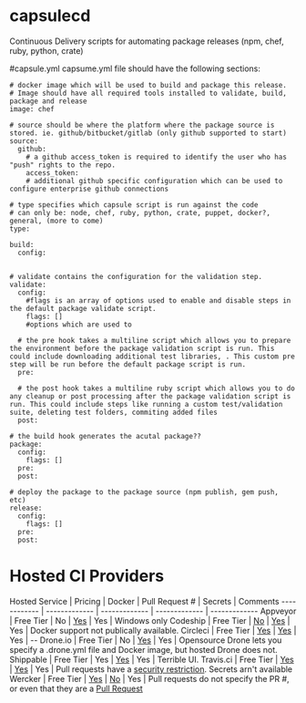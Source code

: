 # capsulecd
Continuous Delivery scripts for automating package releases (npm, chef, ruby, python, crate)


#capsule.yml
capsume.yml file should have the following sections:

    # docker image which will be used to build and package this release. 
    # Image should have all required tools installed to validate, build, package and release 
    image: chef 
    
    # source should be where the platform where the package source is stored. ie. github/bitbucket/gitlab (only github supported to start)
    source: 
      github:
        # a github access_token is required to identify the user who has "push" rights to the repo.
        access_token: 
        # additional github specific configuration which can be used to configure enterprise github connections
    
    # type specifies which capsule script is run against the code
    # can only be: node, chef, ruby, python, crate, puppet, docker?,  general, (more to come)
    type: 
    
    build:
      config:
      
    
    # validate contains the configuration for the validation step. 
    validate:
      config:
        #flags is an array of options used to enable and disable steps in the default package validate script.
        flags: []
        #options which are used to 
      
      # the pre hook takes a multiline script which allows you to prepare the environment before the package validation script is run. This could include downloading additional test libraries, . This custom pre step will be run before the default package script is run. 
      pre:
      
      # the post hook takes a multiline ruby script which allows you to do any cleanup or post processing after the package validation script is run. This could include steps like running a custom test/validation suite, deleting test folders, commiting added files
      post:
      
    # the build hook generates the acutal package??
    package: 
      config:
        flags: []
      pre:
      post:
      
    # deploy the package to the package source (npm publish, gem push, etc)
    release:
      config:
        flags: []
      pre:
      post:


# Hosted CI Providers


Hosted Service | Pricing | Docker | Pull Request # | Secrets |  Comments
------------ | ------------- | ------------- | ------------- | ------------- 
Appveyor | Free Tier | No | [Yes](https://www.appveyor.com/docs/environment-variables) | Yes | Windows only
Codeship | Free Tier | [No](http://pages.codeship.com/docker?utm_source=CodeshipNavBar) | [Yes](https://codeship.com/documentation/continuous-integration/set-environment-variables/) | Yes | Docker support not publically available. 
Circleci | Free Tier | [Yes](https://circleci.com/integrations/docker/) | [Yes](https://circleci.com/docs/environment-variables) | Yes | --
Drone.io | Free Tier | No | [Yes](http://docs.drone.io/env.html) | Yes | Opensource Drone lets you specify a .drone.yml file and Docker image, but hosted Drone does not. 
Shippable | Free Tier | Yes | [Yes](http://docs.shippable.com/yml_reference/) | Yes | Terrible UI. 
Travis.ci | Free Tier | [Yes](https://docs.travis-ci.com/user/docker/) | [Yes](https://docs.travis-ci.com/user/pull-requests) | Yes | Pull requests have a [security restriction](https://docs.travis-ci.com/user/pull-requests#Security-Restrictions-when-testing-Pull-Requests). Secrets arn't available
Wercker | Free Tier | [Yes](http://devcenter.wercker.com/docs/containers/private-containers.html) | [No](https://github.com/wercker/support/issues/19) | Yes | Pull requests do not specify the PR #, or even that they are a [Pull Request](https://github.com/wercker/support/issues/19)

